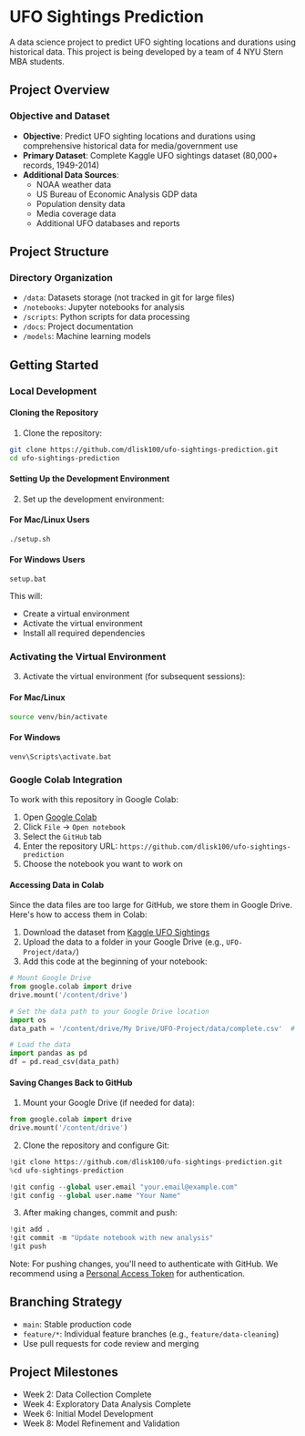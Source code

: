 # UFO Sightings Prediction

A data science project to predict UFO sighting locations and durations using historical data. This project is being developed by a team of 4 NYU Stern MBA students.

## Project Overview
### Objective and Dataset
- **Objective**: Predict UFO sighting locations and durations using comprehensive historical data for media/government use
- **Primary Dataset**: Complete Kaggle UFO sightings dataset (80,000+ records, 1949-2014)
- **Additional Data Sources**:
  - NOAA weather data
  - US Bureau of Economic Analysis GDP data
  - Population density data
  - Media coverage data
  - Additional UFO databases and reports

## Project Structure
### Directory Organization
- `/data`: Datasets storage (not tracked in git for large files)
- `/notebooks`: Jupyter notebooks for analysis
- `/scripts`: Python scripts for data processing
- `/docs`: Project documentation
- `/models`: Machine learning models

## Getting Started
### Local Development
#### Cloning the Repository
1. Clone the repository:
```bash
git clone https://github.com/dlisk100/ufo-sightings-prediction.git
cd ufo-sightings-prediction
```

#### Setting Up the Development Environment
2. Set up the development environment:
#### For Mac/Linux Users
```bash
./setup.sh
```
#### For Windows Users
```batch
setup.bat
```
This will:
- Create a virtual environment
- Activate the virtual environment
- Install all required dependencies

### Activating the Virtual Environment
3. Activate the virtual environment (for subsequent sessions):
#### For Mac/Linux
```bash
source venv/bin/activate
```
#### For Windows
```batch
venv\Scripts\activate.bat
```

### Google Colab Integration

To work with this repository in Google Colab:

1. Open [Google Colab](https://colab.research.google.com)
2. Click `File` → `Open notebook`
3. Select the `GitHub` tab
4. Enter the repository URL: `https://github.com/dlisk100/ufo-sightings-prediction`
5. Choose the notebook you want to work on

#### Accessing Data in Colab

Since the data files are too large for GitHub, we store them in Google Drive. Here's how to access them in Colab:

1. Download the dataset from [Kaggle UFO Sightings](https://www.kaggle.com/NUFORC/ufo-sightings)
2. Upload the data to a folder in your Google Drive (e.g., `UFO-Project/data/`)
3. Add this code at the beginning of your notebook:
```python
# Mount Google Drive
from google.colab import drive
drive.mount('/content/drive')

# Set the data path to your Google Drive location
import os
data_path = '/content/drive/My Drive/UFO-Project/data/complete.csv'  # Adjust path as needed

# Load the data
import pandas as pd
df = pd.read_csv(data_path)
```

#### Saving Changes Back to GitHub

1. Mount your Google Drive (if needed for data):
```python
from google.colab import drive
drive.mount('/content/drive')
```

2. Clone the repository and configure Git:
```python
!git clone https://github.com/dlisk100/ufo-sightings-prediction.git
%cd ufo-sightings-prediction

!git config --global user.email "your.email@example.com"
!git config --global user.name "Your Name"
```

3. After making changes, commit and push:
```python
!git add .
!git commit -m "Update notebook with new analysis"
!git push
```

Note: For pushing changes, you'll need to authenticate with GitHub. We recommend using a [Personal Access Token](https://github.com/settings/tokens) for authentication.

## Branching Strategy
- `main`: Stable production code
- `feature/*`: Individual feature branches (e.g., `feature/data-cleaning`)
- Use pull requests for code review and merging

## Project Milestones
- Week 2: Data Collection Complete
- Week 4: Exploratory Data Analysis Complete
- Week 6: Initial Model Development
- Week 8: Model Refinement and Validation
